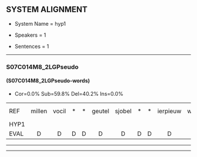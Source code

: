 
## SYSTEM ALIGNMENT

- System Name = hyp1

- Speakers = 1

- Sentences = 1

---

### S07C014M8_2LGPseudo

#### (S07C014M8_2LGPseudo-words)

- Cor=0.0%	Sub=59.8%	Del=40.2%	Ins=0.0%

|  |  |  |  |  |  |  |  |  |  |  |  |  |  |  |  |  |  |  |  |  |  |  |  |  |  |  |  |  |  |  |  |  |  |  |  |  |  |  |  |  |  |  |  |  |  |  |  |  |  |  |  |  |  |  |  |  |  |  |  |  |  |  |  |  |  |  |  |  |  |  |  |  |  |  |  |  |  |  |  |  |  |  |  |  |  |  |  |
|:--- |:---:|:---:|:---:|:---:|:---:|:---:|:---:|:---:|:---:|:---:|:---:|:---:|:---:|:---:|:---:|:---:|:---:|:---:|:---:|:---:|:---:|:---:|:---:|:---:|:---:|:---:|:---:|:---:|:---:|:---:|:---:|:---:|:---:|:---:|:---:|:---:|:---:|:---:|:---:|:---:|:---:|:---:|:---:|:---:|:---:|:---:|:---:|:---:|:---:|:---:|:---:|:---:|:---:|:---:|:---:|:---:|:---:|:---:|:---:|:---:|:---:|:---:|:---:|:---:|:---:|:---:|:---:|:---:|:---:|:---:|:---:|:---:|:---:|:---:|:---:|:---:|:---:|:---:|:---:|:---:|:---:|:---:|:---:|:---:|:---:|:---:|:---:|
| REF | millen | vocil | * | * | geutel | sjobel | * | * | ierpieuw | walaan | erke | haweel | * | saarweng | gevicht | eemde | bepoud | * | * | * | * | orstalk | veten | * | * | gefouw | vurpaand | * | * | nizung | * | * | fiewon | kneurem | kneurem | * | * | vawaai | strellen | * | zwieten | * | * | * | * | oonste | * | * | muider | grijnken | * | schielstaug | * | prilsood | * | * | vloender | * | * | milste | *(mildste) | veurder | kloeien | * | * | ulen | orponk | * | * | schodig | ijpo | * | * | * | menuur | * | spreikje | * | spreikje | hiffreeuw | * | * | * | * | * | * | wooien |
| HYP1 |  |  |  |  |  |  |  |  |  |  |  |  |  |  |  |  |  |  |  |  |  |  |  |  |  |  |  |  |  |  |  |  |  |  |  | mi | og | voger | voeg | lutel | jo | e | hier | pie | g | wauhm | s | n | gegigt | ende | u | u | od | o | o | e | h | n | e | gom | l | uhm | dee | n | voe | paar | amzi | n | i | dagag | rize | trood | vo | nonu | daar | mel | da | fea | i | oh | oh | fek | go | eo | ja | el | o |
| EVAL | D | D | D | D | D | D | D | D | D | D | D | D | D | D | D | D | D | D | D | D | D | D | D | D | D | D | D | D | D | D | D | D | D | D | D | S | S | S | S | S | S | S | S | S | S | S | S | S | S | S | S | S | S | S | S | S | S | S | S | S | S | S | S | S | S | S | S | S | S | S | S | S | S | S | S | S | S | S | S | S | S | S | S | S | S | S | S |
---

---
